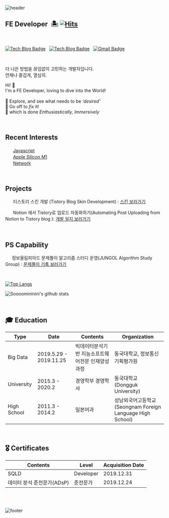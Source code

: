 ![header](https://capsule-render.vercel.app/api?type=waving&color=auto&section=header&text=Soomin&fontSize=90)

## FE Developer&nbsp; 🏝 [![Hits](https://hits.seeyoufarm.com/api/count/incr/badge.svg?url=https%3A%2F%2Fgithub.com%2FSoooomininini%2Fhit-counter&count_bg=%232CC6ED&title_bg=%230533DF&icon=&icon_color=%232CC6ED&title=hits&edge_flat=false)](https://hits.seeyoufarm.com) 

<br>

[![Tech Blog Badge](https://img.shields.io/static/v1?label=Tistory&message=Soomingworld&color=bae8e8&labelColor=272343&link=https://soomingworld.tistory.com/)](https://soomingworld.tistory.com/)
&nbsp; [![Tech Blog Badge](http://img.shields.io/badge/-Notion%20Page-lightgrey?style=flat&logo=notion&link=https://Soooomininini.github.io/)](https://Soooomininini.github.io/) &nbsp; 
 [![Gmail Badge](https://img.shields.io/badge/Gmail-d14836?style=flat&logo=Gmail&logoColor=white&link=mailto:ananan199568@gmail.com)](mailto:ananan199568@gmail.com)

<br>
<p>
더 나은 방법을 끊임없이 고민하는 개발자입니다.<br>
언제나 즐겁게, 열심히.
</p>
<p>
Hi! 🙌 <br>
I'm a FE Developer, loving to dive into the World!
<br><br>
🌱 Explore, and see what needs to be <i>'desired'</i><br>
👊 Go off to <i>fix</i> it! <br>
💜 which is done <i>Enthusiastically, Immersively</i>

</p>
<br>


## Recent Interests
<img src="https://www.flaticon.com/svg/vstatic/svg/919/919828.svg?token=exp=1619919839~hmac=79d56ae12b3535e536e3850ecca02acc" width="17px">&nbsp; [Javascript](https://www.notion.so/Javascript-1bc189951dc34f358a6f6b8f0fea267f)  <br>
<img src="https://www.flaticon.com/premium-icon/icons/svg/15/15476.svg" width="17px">&nbsp; [Apple Silicon M1](https://www.notion.so/Apple-Silicon-856fa04c0e62461e89ad1af3056a99c4) <br>
<img src="https://www.flaticon.com/svg/vstatic/svg/566/566067.svg?token=exp=1619920033~hmac=8a26b880517212eae70a2922928b03d2" width="17px"> &nbsp;[Network](https://www.notion.so/Network-Knowledge-efba9e4160854d749f79f65a0187cfc7)

<br>


## Projects
  <img src="https://www.flaticon.com/svg/vstatic/svg/1069/1069159.svg?token=exp=1619920983~hmac=abeb6dbcfd65b811ff6482474c6a4d24" width="17px"> &nbsp;티스토리 스킨 개발 (Tistory Blog Skin Development) : [스킨 보러가기](https://testingworld.tistory.com)
  

 <img src="https://www.flaticon.com/svg/vstatic/svg/3079/3079165.svg?token=exp=1619921057~hmac=ce7cba706fcb2aa49c5a0eac16e3d3a6" width="17px"> &nbsp;Notion 에서 Tistory로 업로드 자동화하기(Automating Post Uploading from Notion to Tistory blog ): [개발 일지 보러가기](https://www.notion.so/Project-b4fd7ade50754856b9f2ddc990876661)

<br>

## PS Capability


  <img src="https://www.flaticon.com/svg/vstatic/svg/2103/2103620.svg?token=exp=1619921348~hmac=153c4993be84962b8502374feaa0ec73" width="17px">&nbsp;정보올림피아드 문제풀이 알고리즘 스터디 운영(JUNGOL Algorithm Study Group) : [문제풀이 기록 보러가기](https://www.notion.so/a538d6e508264366aca7d3cecfb1fcbf?v=d5be3f4f042f414592756182d3208966)
  
<br>

 [![Top Langs](https://github-readme-stats.vercel.app/api/top-langs/?username=Soooomininini&layout=compact)](https://github.com/Soooomininini/github-readme-stats) 

![Soooomininini's github stats](https://github-readme-stats.vercel.app/api?username=Soooomininini&show_icons=true&theme=tokyonight&count_private=true)

<br>

## 🎓 Education


Type |  Date | Contents | Organization
------ | ----- | ----- | ----- 
Big Data | 2019.5.29 - 2019.11.25 | 빅데이터분석기반 지능소프트웨어전문 인재양성과정 | 동국대학교, 정보통신기획평가원|
University | 2015.3 - 2020.2 | 경영학부 경영학사 | 동국대학교 <br> (Dongguk University)|
High School | 2011.3 - 2014.2 | 일본어과 | 성남외국어고등학교 (Seongnam Foreign Language High School)

 <br>

## 🎖 Certificates
Contents | Level| Acquisition Date|
 ---| --- | ---|
SQLD | Developer | 2019.12.31
데이터 분석 준전문가(ADsP) | 준전문가 | 2019.12.24

<br>
<br>


![footer](https://capsule-render.vercel.app/api?type=waving&color=auto&section=footer&fontSize=90)

<br>


  
